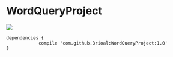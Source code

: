 # WordQueryProject
[![](https://www.jitpack.io/v/Brioal/WordQueryProject.svg)](https://www.jitpack.io/#Brioal/WordQueryProject)
```
dependencies {
	        compile 'com.github.Brioal:WordQueryProject:1.0'
}
```

